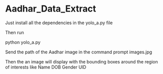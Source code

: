 # Aadhar_Data_Extract

Just install all the dependencies in the yolo_a.py file

Then run 

python yolo_a.py

Send the path of the Aadhar image in the command prompt 
images.jpg

Then the an image will display with the bounding boxes around the region of interests like 
  Name
  DOB
  Gender
  UID
